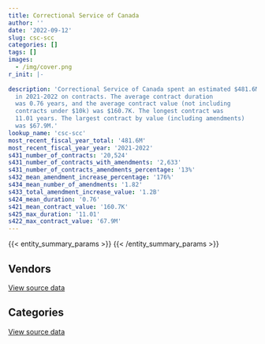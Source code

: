 ```yaml
---
title: Correctional Service of Canada
author: ''
date: '2022-09-12'
slug: csc-scc
categories: []
tags: []
images:
  - /img/cover.png
r_init: |-
  
description: 'Correctional Service of Canada spent an estimated $481.6M
  in 2021-2022 on contracts. The average contract duration
  was 0.76 years, and the average contract value (not including
  contracts under $10k) was $160.7K. The longest contract was
  11.01 years. The largest contract by value (including amendments)
  was $67.9M.'
lookup_name: 'csc-scc'
most_recent_fiscal_year_total: '481.6M'
most_recent_fiscal_year_year: '2021-2022'
s431_number_of_contracts: '20,524'
s431_number_of_contracts_with_amendments: '2,633'
s431_number_of_contracts_amendments_percentage: '13%'
s432_mean_amendment_increase_percentage: '176%'
s434_mean_number_of_amendments: '1.82'
s433_total_amendment_increase_value: '1.2B'
s424_mean_duration: '0.76'
s421_mean_contract_value: '160.7K'
s425_max_duration: '11.01'
s422_max_contract_value: '67.9M'
---
```


<script src="/rmarkdown-libs/htmlwidgets/htmlwidgets.js"></script>
<link href="/rmarkdown-libs/datatables-css/datatables-crosstalk.css" rel="stylesheet" />
<script src="/rmarkdown-libs/datatables-binding/datatables.js"></script>
<script src="/rmarkdown-libs/jquery/jquery-3.6.0.min.js"></script>
<link href="/rmarkdown-libs/dt-core-bootstrap/css/dataTables.bootstrap.min.css" rel="stylesheet" />
<link href="/rmarkdown-libs/dt-core-bootstrap/css/dataTables.bootstrap.extra.css" rel="stylesheet" />
<script src="/rmarkdown-libs/dt-core-bootstrap/js/jquery.dataTables.min.js"></script>
<script src="/rmarkdown-libs/dt-core-bootstrap/js/dataTables.bootstrap.min.js"></script>
<link href="/rmarkdown-libs/crosstalk/css/crosstalk.min.css" rel="stylesheet" />
<script src="/rmarkdown-libs/crosstalk/js/crosstalk.min.js"></script>
<script src="/rmarkdown-libs/htmlwidgets/htmlwidgets.js"></script>
<link href="/rmarkdown-libs/datatables-css/datatables-crosstalk.css" rel="stylesheet" />
<script src="/rmarkdown-libs/datatables-binding/datatables.js"></script>
<script src="/rmarkdown-libs/jquery/jquery-3.6.0.min.js"></script>
<link href="/rmarkdown-libs/dt-core-bootstrap/css/dataTables.bootstrap.min.css" rel="stylesheet" />
<link href="/rmarkdown-libs/dt-core-bootstrap/css/dataTables.bootstrap.extra.css" rel="stylesheet" />
<script src="/rmarkdown-libs/dt-core-bootstrap/js/jquery.dataTables.min.js"></script>
<script src="/rmarkdown-libs/dt-core-bootstrap/js/dataTables.bootstrap.min.js"></script>
<link href="/rmarkdown-libs/crosstalk/css/crosstalk.min.css" rel="stylesheet" />
<script src="/rmarkdown-libs/crosstalk/js/crosstalk.min.js"></script>

{{< entity_summary_params >}}
{{< /entity_summary_params >}}

## Vendors

<div id="htmlwidget-1" style="width:100%;height:auto;" class="datatables html-widget"></div>
<script type="application/json" data-for="htmlwidget-1">{"x":{"style":"bootstrap","filter":"none","vertical":false,"data":[["<a href=\"/vendors/3m_canada_company/\">3M Canada Company<\/a>","<a href=\"/vendors/73719_newfoundland_labrador/\">73719 Newfoundland Labrador<\/a>","<a href=\"/vendors/abco_maintenance_systems/\">Abco Maintenance Systems<\/a>","<a href=\"/vendors/acklands_grainger/\">Acklands Grainger<\/a>","<a href=\"/vendors/adapt_pharma_canada/\">Adapt Pharma Canada<\/a>","<a href=\"/vendors/adga_group/\">ADGA Group<\/a>","<a href=\"/vendors/adrm_technology_consulting/\">ADRM Technology Consulting<\/a>","<a href=\"/vendors/advanced_chippewa_technologies/\">Advanced Chippewa Technologies<\/a>","<a href=\"/vendors/advanced_paramedic/\">Advanced Paramedic<\/a>","<a href=\"/vendors/aim_health_group/\">AIM Health Group<\/a>","<a href=\"/vendors/air_inuit/\">Air Inuit<\/a>","<a href=\"/vendors/air_liquide_canada/\">Air Liquide Canada<\/a>","<a href=\"/vendors/alberta_seventh_step_society/\">Alberta Seventh Step Society<\/a>","<a href=\"/vendors/alliance_energy/\">Alliance Energy<\/a>","<a href=\"/vendors/altis_human_resources/\">Altis Human Resources<\/a>","<a href=\"/vendors/anixter/\">Anixter<\/a>","<a href=\"/vendors/applied_electonics/\">Applied Electonics<\/a>","<a href=\"/vendors/apron_fuel_services/\">Apron Fuel Services<\/a>","<a href=\"/vendors/ari_financial_services/\">ARI Financial Services<\/a>","<a href=\"/vendors/artemp_personnel_services/\">Artemp Personnel Services<\/a>","<a href=\"/vendors/asokan_business_interiors/\">Asokan Business Interiors<\/a>","<a href=\"/vendors/atco/\">ATCO<\/a>","<a href=\"/vendors/atlantic_roofers/\">Atlantic Roofers<\/a>","<a href=\"/vendors/av_tech/\">AV Tech<\/a>","<a href=\"/vendors/bargreen_ellingson/\">Bargreen Ellingson<\/a>","<a href=\"/vendors/bayshore_healthcare/\">Bayshore Healthcare<\/a>","<a href=\"/vendors/bdo_canada/\">BDO Canada<\/a>","<a href=\"/vendors/bell_canada/\">Bell Canada<\/a>","<a href=\"/vendors/bgla/\">BGLA<\/a>","<a href=\"/vendors/black_mcdonald/\">Black McDonald<\/a>","<a href=\"/vendors/bluewave_energy/\">Bluewave Energy<\/a>","<a href=\"/vendors/bouthillette_parizeau/\">Bouthillette Parizeau<\/a>","<a href=\"/vendors/brandt_tractor/\">Brandt Tractor<\/a>","<a href=\"/vendors/breton_michel_md/\">Breton Michel MD<\/a>","<a href=\"/vendors/bridges_of_canada/\">Bridges of Canada<\/a>","<a href=\"/vendors/brookfield_global_integrated_solutions/\">Brookfield Global Integrated Solutions<\/a>","<a href=\"/vendors/bureau_nathalie/\">Bureau Nathalie<\/a>","<a href=\"/vendors/bureau_veritas/\">Bureau Veritas<\/a>","<a href=\"/vendors/buttcon/\">Buttcon<\/a>","<a href=\"/vendors/cache_computer_consulting/\">Cache Computer Consulting<\/a>","<a href=\"/vendors/calian/\">Calian<\/a>","<a href=\"/vendors/canada_post/\">Canada Post<\/a>","<a href=\"/vendors/canadian_corps_of_commissionaires/\">Canadian Corps of Commissionaires<\/a>","<a href=\"/vendors/canadian_standards_association/\">Canadian Standards Association<\/a>","<a href=\"/vendors/canon/\">Canon<\/a>","<a href=\"/vendors/cansel_survey_equipment/\">Cansel Survey Equipment<\/a>","<a href=\"/vendors/carmichael_engineering/\">Carmichael Engineering<\/a>","<a href=\"/vendors/catholic_social_services/\">Catholic Social Services<\/a>","<a href=\"/vendors/cbci_telecom/\">CBCI Telecom<\/a>","<a href=\"/vendors/cdw_canada/\">CDW Canada<\/a>","<a href=\"/vendors/charron_human_resources/\">Charron Human Resources<\/a>","<a href=\"/vendors/chef_brandz/\">Chef Brandz<\/a>","<a href=\"/vendors/chevron/\">Chevron<\/a>","<a href=\"/vendors/chubb_edwards/\">Chubb Edwards<\/a>","<a href=\"/vendors/cima/\">CIMA<\/a>","<a href=\"/vendors/circle_of_eagles_lodge_society/\">Circle of Eagles Lodge Society<\/a>","<a href=\"/vendors/cision_canada/\">Cision Canada<\/a>","<a href=\"/vendors/cistel_technology/\">Cistel Technology<\/a>","<a href=\"/vendors/cofomo/\">Cofomo<\/a>","<a href=\"/vendors/colliers_project_leaders/\">Colliers Project Leaders<\/a>","<a href=\"/vendors/colt_canada/\">Colt Canada<\/a>","<a href=\"/vendors/columbia_fuels/\">Columbia Fuels<\/a>","<a href=\"/vendors/compugen/\">Compugen<\/a>","<a href=\"/vendors/concept_controls/\">Concept Controls<\/a>","<a href=\"/vendors/connective_support_society/\">Connective Support Society<\/a>","<a href=\"/vendors/construction_jessiko/\">Construction Jessiko<\/a>","<a href=\"/vendors/contract_community/\">Contract Community<\/a>","<a href=\"/vendors/convergint_technologies/\">Convergint Technologies<\/a>","<a href=\"/vendors/crc_cure_labelle/\">CRC Cure Labelle<\/a>","<a href=\"/vendors/csdc_systems/\">CSDC Systems<\/a>","<a href=\"/vendors/ctoms/\">CTOMS<\/a>","<a href=\"/vendors/cullen_diesel_power/\">Cullen Diesel Power<\/a>","<a href=\"/vendors/cummins_canada/\">Cummins Canada<\/a>","<a href=\"/vendors/d_doyle_installations/\">D Doyle Installations<\/a>","<a href=\"/vendors/d2l/\">D2L<\/a>","<a href=\"/vendors/dalian_enterprises/\">Dalian Enterprises<\/a>","<a href=\"/vendors/data_communications_management/\">Data Communications Management<\/a>","<a href=\"/vendors/delco_automation/\">Delco Automation<\/a>","<a href=\"/vendors/deloitte/\">Deloitte<\/a>","<a href=\"/vendors/dismas_society/\">Dismas Society<\/a>","<a href=\"/vendors/donna_cona/\">Donna Cona<\/a>","<a href=\"/vendors/dr_mandeep_saini/\">Dr Mandeep Saini<\/a>","<a href=\"/vendors/dr_s_iskander/\">Dr S Iskander<\/a>","<a href=\"/vendors/dynabook_canada/\">Dynabook Canada<\/a>","<a href=\"/vendors/dynacare/\">Dynacare<\/a>","<a href=\"/vendors/dynamic_personnel_consultants/\">Dynamic Personnel Consultants<\/a>","<a href=\"/vendors/eclipsys_solutions/\">Eclipsys Solutions<\/a>","<a href=\"/vendors/ecole_de_langues_abce/\">Ecole De Langues Abce<\/a>","<a href=\"/vendors/ecole_de_langues_la_cite/\">Ecole De Langues La Cite<\/a>","<a href=\"/vendors/elizabeth_fry_society/\">Elizabeth Fry Society<\/a>","<a href=\"/vendors/emergent_biosolutions/\">Emergent Biosolutions<\/a>","<a href=\"/vendors/englobe/\">Englobe<\/a>","<a href=\"/vendors/ernst_young/\">Ernst Young<\/a>","<a href=\"/vendors/esri/\">ESRI<\/a>","<a href=\"/vendors/excel_human_resources/\">Excel Human Resources<\/a>","<a href=\"/vendors/exp_services/\">EXP Services<\/a>","<a href=\"/vendors/fast_forward_french/\">Fast Forward French<\/a>","<a href=\"/vendors/fast_track_staffing/\">Fast Track Staffing<\/a>","<a href=\"/vendors/fca_canada/\">FCA Canada<\/a>","<a href=\"/vendors/federal_express_canada/\">Federal Express Canada<\/a>","<a href=\"/vendors/felix_technology/\">Felix Technology<\/a>","<a href=\"/vendors/finning_international/\">Finning International<\/a>","<a href=\"/vendors/flex_knit/\">Flex Knit<\/a>","<a href=\"/vendors/flynn_canada/\">Flynn Canada<\/a>","<a href=\"/vendors/fmc_professionals/\">FMC Professionals<\/a>","<a href=\"/vendors/fondation_carrefour_nouveau_monde/\">Fondation Carrefour Nouveau Monde<\/a>","<a href=\"/vendors/ford_motor_company/\">Ford Motor Company<\/a>","<a href=\"/vendors/forrester_research/\">Forrester Research<\/a>","<a href=\"/vendors/frecon_construction/\">Frecon Construction<\/a>","<a href=\"/vendors/freebalance/\">FreeBalance<\/a>","<a href=\"/vendors/g4s_security_services/\">G4S Security Services<\/a>","<a href=\"/vendors/gap_wireless/\">Gap Wireless<\/a>","<a href=\"/vendors/garda_security_group/\">Garda Security Group<\/a>","<a href=\"/vendors/gartner/\">Gartner<\/a>","<a href=\"/vendors/general_dynamics/\">General Dynamics<\/a>","<a href=\"/vendors/general_electric_canada/\">General Electric Canada<\/a>","<a href=\"/vendors/general_motors/\">General Motors<\/a>","<a href=\"/vendors/genesis_integration/\">Genesis Integration<\/a>","<a href=\"/vendors/george_courey/\">George Courey<\/a>","<a href=\"/vendors/gfl_environmental/\">GFL Environmental<\/a>","<a href=\"/vendors/glaxosmithkline/\">GlaxoSmithKline<\/a>","<a href=\"/vendors/glencairn_educational_services/\">Glencairn Educational Services<\/a>","<a href=\"/vendors/global_knowledge/\">Global Knowledge<\/a>","<a href=\"/vendors/global_upholstery/\">Global Upholstery<\/a>","<a href=\"/vendors/graham_construction/\">Graham Construction<\/a>","<a href=\"/vendors/graybridge_international_consulting/\">Graybridge International Consulting<\/a>","<a href=\"/vendors/greg_van_wyk_professional/\">Greg Van Wyk Professional<\/a>","<a href=\"/vendors/harnois_energies/\">Harnois Energies<\/a>","<a href=\"/vendors/hitrac/\">Hitrac<\/a>","<a href=\"/vendors/holland_college/\">Holland College<\/a>","<a href=\"/vendors/honeywell/\">Honeywell<\/a>","<a href=\"/vendors/houle_electric/\">Houle Electric<\/a>","<a href=\"/vendors/house_of_hope/\">House of Hope<\/a>","<a href=\"/vendors/hypertec/\">Hypertec<\/a>","<a href=\"/vendors/ibiska_telecom/\">Ibiska Telecom<\/a>","<a href=\"/vendors/ibm_canada/\">IBM Canada<\/a>","<a href=\"/vendors/ifathom/\">iFathom<\/a>","<a href=\"/vendors/imperial_oil/\">Imperial Oil<\/a>","<a href=\"/vendors/indivior_uk/\">Indivior UK<\/a>","<a href=\"/vendors/info_tech_research_group/\">Info Tech Research Group<\/a>","<a href=\"/vendors/instrux_media/\">Instrux Media<\/a>","<a href=\"/vendors/integrated_distribution_systems/\">Integrated Distribution Systems<\/a>","<a href=\"/vendors/inter_outaouais/\">Inter Outaouais<\/a>","<a href=\"/vendors/ipss/\">IPSS<\/a>","<a href=\"/vendors/iron_mountain/\">Iron Mountain<\/a>","<a href=\"/vendors/irving_oil/\">Irving Oil<\/a>","<a href=\"/vendors/it_net_consultants/\">IT NET Consultants<\/a>","<a href=\"/vendors/j_l_richards_associates/\">J L Richards Associates<\/a>","<a href=\"/vendors/jemtec/\">Jemtec<\/a>","<a href=\"/vendors/jht_defense/\">JHT Defense<\/a>","<a href=\"/vendors/john_howard_society/\">John Howard Society<\/a>","<a href=\"/vendors/joseph_elie/\">Joseph Elie<\/a>","<a href=\"/vendors/kenn_borek_air/\">Kenn Borek Air<\/a>","<a href=\"/vendors/kia_canada/\">Kia Canada<\/a>","<a href=\"/vendors/kinghaven_peardonville_house_society/\">Kinghaven Peardonville House Society<\/a>","<a href=\"/vendors/kone/\">KONE<\/a>","<a href=\"/vendors/konica_minolta_business_solutions/\">Konica Minolta Business Solutions<\/a>","<a href=\"/vendors/kubota_canada/\">Kubota Canada<\/a>","<a href=\"/vendors/language_research_development_group/\">Language Research Development Group<\/a>","<a href=\"/vendors/lansdowne_technologies/\">Lansdowne Technologies<\/a>","<a href=\"/vendors/larch_half_way_house_of_sudbury/\">Larch Half Way House of Sudbury<\/a>","<a href=\"/vendors/lemay/\">Lemay<\/a>","<a href=\"/vendors/les_traiteurs_bytown_catering/\">Les Traiteurs Bytown Catering<\/a>","<a href=\"/vendors/lesage_david_dr/\">Lesage David Dr<\/a>","<a href=\"/vendors/levitt_safety/\">Levitt Safety<\/a>","<a href=\"/vendors/lifelabs/\">LifeLabs<\/a>","<a href=\"/vendors/lionbridge/\">Lionbridge<\/a>","<a href=\"/vendors/logistik_unicorp/\">Logistik Unicorp<\/a>","<a href=\"/vendors/m_d_charlton/\">M D Charlton<\/a>","<a href=\"/vendors/macewen_petroleum/\">MacEwen Petroleum<\/a>","<a href=\"/vendors/magal_s3_canada/\">Magal S3 Canada<\/a>","<a href=\"/vendors/maison_charlemagne/\">Maison Charlemagne<\/a>","<a href=\"/vendors/maison_cross_roads_de_la_societe/\">Maison Cross Roads de la Societe<\/a>","<a href=\"/vendors/maison_decision_house/\">Maison Decision House<\/a>","<a href=\"/vendors/maison_jeun_aide/\">Maison Jeun Aide<\/a>","<a href=\"/vendors/maison_joins_toi/\">Maison Joins Toi<\/a>","<a href=\"/vendors/maison_painchaud/\">Maison Painchaud<\/a>","<a href=\"/vendors/makwa_resourcing/\">Makwa Resourcing<\/a>","<a href=\"/vendors/maplesoft_consulting/\">Maplesoft Consulting<\/a>","<a href=\"/vendors/maritime_fence/\">Maritime Fence<\/a>","<a href=\"/vendors/maritime_fuels/\">Maritime Fuels<\/a>","<a href=\"/vendors/mckesson_canada/\">McKesson Canada<\/a>","<a href=\"/vendors/mcknight_enterprises/\">Mcknight Enterprises<\/a>","<a href=\"/vendors/meewasinota_crf/\">Meewasinota CRF<\/a>","<a href=\"/vendors/mega_tech/\">Mega Tech<\/a>","<a href=\"/vendors/merck_frosst/\">Merck Frosst<\/a>","<a href=\"/vendors/mgis/\">MGIS<\/a>","<a href=\"/vendors/microsoft_canada/\">Microsoft Canada<\/a>","<a href=\"/vendors/millbrook_tactical/\">Millbrook Tactical<\/a>","<a href=\"/vendors/mindwire_systems/\">Mindwire Systems<\/a>","<a href=\"/vendors/mishkumi_technologies/\">Mishkumi Technologies<\/a>","<a href=\"/vendors/mitsubishi_motor_sales/\">Mitsubishi Motor Sales<\/a>","<a href=\"/vendors/mnp/\">MNP<\/a>","<a href=\"/vendors/modern_construction/\">Modern Construction<\/a>","<a href=\"/vendors/modis_canada/\">Modis Canada<\/a>","<a href=\"/vendors/motorola_solutions_canada/\">Motorola Solutions Canada<\/a>","<a href=\"/vendors/murrays_windermere_gardens/\">Murray’s Windermere Gardens<\/a>","<a href=\"/vendors/n12_consulting/\">N12 Consulting<\/a>","<a href=\"/vendors/nations_translation_group/\">Nations Translation Group<\/a>","<a href=\"/vendors/native_clan_organization/\">Native Clan Organization<\/a>","<a href=\"/vendors/nattiq/\">NATTIQ<\/a>","<a href=\"/vendors/nav_canada/\">NAV Canada<\/a>","<a href=\"/vendors/neuroscope/\">Neuroscope<\/a>","<a href=\"/vendors/nimble_information_strategies/\">Nimble Information Strategies<\/a>","<a href=\"/vendors/nisha_techonologies/\">Nisha Techonologies<\/a>","<a href=\"/vendors/nissan_canada/\">Nissan Canada<\/a>","<a href=\"/vendors/nordmec_construction/\">NORDMEC Construction<\/a>","<a href=\"/vendors/northern_micro/\">Northern Micro<\/a>","<a href=\"/vendors/northfield_metal_products/\">Northfield Metal Products<\/a>","<a href=\"/vendors/nua_office/\">NUA Office<\/a>","<a href=\"/vendors/oei_krueger/\">OEI Krueger<\/a>","<a href=\"/vendors/okanagan_halfway_house_society_crf/\">Okanagan Halfway House Society CRF<\/a>","<a href=\"/vendors/olin/\">Olin<\/a>","<a href=\"/vendors/onx_enterprise_solutions/\">OnX Enterprise Solutions<\/a>","<a href=\"/vendors/opentext/\">OpenText<\/a>","<a href=\"/vendors/optiv_canada_federal/\">Optiv Canada Federal<\/a>","<a href=\"/vendors/oracle_canada/\">Oracle Canada<\/a>","<a href=\"/vendors/pacific_safety_products/\">Pacific Safety Products<\/a>","<a href=\"/vendors/pal_aerospace/\">PAL Aerospace<\/a>","<a href=\"/vendors/paladin_group/\">Paladin Group<\/a>","<a href=\"/vendors/pattison_sign_group/\">Pattison Sign Group<\/a>","<a href=\"/vendors/pepco/\">Pepco<\/a>","<a href=\"/vendors/petrovalue_products/\">PetroValue Products<\/a>","<a href=\"/vendors/phaselock_systems_international/\">Phaselock Systems International<\/a>","<a href=\"/vendors/phoenix_drug_alcohol_recovery/\">Phoenix Drug Alcohol Recovery<\/a>","<a href=\"/vendors/pitney_bowes/\">Pitney Bowes<\/a>","<a href=\"/vendors/pleiad_canada/\">Pleiad Canada<\/a>","<a href=\"/vendors/podolinsky_equipment/\">Podolinsky Equipment<\/a>","<a href=\"/vendors/polaris_industries/\">Polaris Industries<\/a>","<a href=\"/vendors/precisionit/\">PrecisionIT<\/a>","<a href=\"/vendors/pricewaterhouse_coopers/\">Pricewaterhouse Coopers<\/a>","<a href=\"/vendors/prince_george_activator/\">Prince George Activator<\/a>","<a href=\"/vendors/printers_plus/\">Printers Plus<\/a>","<a href=\"/vendors/protak_consulting_group/\">Protak Consulting Group<\/a>","<a href=\"/vendors/purespirit_solutions/\">PureSpirIT Solutions<\/a>","<a href=\"/vendors/qmr/\">QMR<\/a>","<a href=\"/vendors/quantum_management_services/\">Quantum Management Services<\/a>","<a href=\"/vendors/quintet_consulting/\">Quintet Consulting<\/a>","<a href=\"/vendors/r_lamba_forensic_psych_service/\">R Lamba Forensic Psych Service<\/a>","<a href=\"/vendors/rampart_international/\">Rampart International<\/a>","<a href=\"/vendors/raymond_chabot_grant_thornton/\">Raymond Chabot Grant Thornton<\/a>","<a href=\"/vendors/regent_construction/\">Regent Construction<\/a>","<a href=\"/vendors/residence_carpediem/\">Residence Carpediem<\/a>","<a href=\"/vendors/rhea/\">RHEA<\/a>","<a href=\"/vendors/ricoh/\">Ricoh<\/a>","<a href=\"/vendors/rogers/\">Rogers<\/a>","<a href=\"/vendors/rush_truck_centres_of_canada/\">Rush Truck Centres of Canada<\/a>","<a href=\"/vendors/russel_metals/\">Russel Metals<\/a>","<a href=\"/vendors/salvation_army/\">Salvation Army<\/a>","<a href=\"/vendors/samson_associes/\">Samson Associes<\/a>","<a href=\"/vendors/sap/\">SAP<\/a>","<a href=\"/vendors/sas_institute/\">SAS Institute<\/a>","<a href=\"/vendors/seqirus_canada/\">Seqirus Canada<\/a>","<a href=\"/vendors/services_d_aide_en_prevention_de_la_criminalite/\">Services D’Aide En Prevention De La Criminalite<\/a>","<a href=\"/vendors/setanta_contracting/\">Setanta Contracting<\/a>","<a href=\"/vendors/sharp_electronics/\">Sharp Electronics<\/a>","<a href=\"/vendors/shaw_cable/\">Shaw Cable<\/a>","<a href=\"/vendors/shelter_nova_scotia/\">Shelter Nova Scotia<\/a>","<a href=\"/vendors/si_systems/\">SI Systems<\/a>","<a href=\"/vendors/siemens/\">Siemens<\/a>","<a href=\"/vendors/sierra_systems_group/\">Sierra Systems Group<\/a>","<a href=\"/vendors/simex_defence/\">Simex Defence<\/a>","<a href=\"/vendors/smiths_detection/\">Smiths Detection<\/a>","<a href=\"/vendors/snc_lavalin/\">SNC Lavalin<\/a>","<a href=\"/vendors/societe_elizabeth_fry_du_quebec/\">Societe Elizabeth Fry Du Quebec<\/a>","<a href=\"/vendors/societe_emmanuel_gregoire/\">Societe Emmanuel Gregoire<\/a>","<a href=\"/vendors/softchoice/\">Softchoice<\/a>","<a href=\"/vendors/solotech/\">Solotech<\/a>","<a href=\"/vendors/st_leonard_s_community_services/\">St Leonard’s Community Services<\/a>","<a href=\"/vendors/st_leonard_s_society_hamilton/\">St Leonard’s Society Hamilton<\/a>","<a href=\"/vendors/st_leonards_house_windsor/\">St Leonard’s House Windsor<\/a>","<a href=\"/vendors/st_leonards_place_peel/\">St Leonard’s Place Peel<\/a>","<a href=\"/vendors/stantec/\">Stantec<\/a>","<a href=\"/vendors/stryker_canada/\">Stryker Canada<\/a>","<a href=\"/vendors/subaru_canada/\">Subaru Canada<\/a>","<a href=\"/vendors/summit_canada_distributors/\">Summit Canada Distributors<\/a>","<a href=\"/vendors/suncor_energy/\">Suncor Energy<\/a>","<a href=\"/vendors/super_channel_international/\">Super Channel International<\/a>","<a href=\"/vendors/sutherland_excavating/\">Sutherland Excavating<\/a>","<a href=\"/vendors/tag_hr/\">Tag HR<\/a>","<a href=\"/vendors/tankatek/\">Tankatek<\/a>","<a href=\"/vendors/techne_seating_component/\">Techne Seating Component<\/a>","<a href=\"/vendors/teknion/\">Teknion<\/a>","<a href=\"/vendors/telecom_computer_services/\">Telecom Computer Services<\/a>","<a href=\"/vendors/telus_canada/\">Telus Canada<\/a>","<a href=\"/vendors/tenaquip/\">Tenaquip<\/a>","<a href=\"/vendors/teramach_technologies/\">Teramach Technologies<\/a>","<a href=\"/vendors/tetra_tech/\">Tetra Tech<\/a>","<a href=\"/vendors/thales/\">Thales<\/a>","<a href=\"/vendors/the_masha_krupp_translation_group/\">The Masha Krupp Translation Group<\/a>","<a href=\"/vendors/the_right_door_consulting/\">The Right Door Consulting<\/a>","<a href=\"/vendors/the_stevens_company/\">The Stevens Company<\/a>","<a href=\"/vendors/thermo_fisher_scientific/\">Thermo Fisher Scientific<\/a>","<a href=\"/vendors/thomson_reuters/\">Thomson Reuters<\/a>","<a href=\"/vendors/thyssenkrupp_elevator/\">Thyssenkrupp Elevator<\/a>","<a href=\"/vendors/toromont/\">Toromont<\/a>","<a href=\"/vendors/toure_cleaning_services/\">Toure Cleaning Services<\/a>","<a href=\"/vendors/toyota/\">Toyota<\/a>","<a href=\"/vendors/tpg_technology_consultants/\">TPG Technology Consultants<\/a>","<a href=\"/vendors/transwest_air/\">Transwest Air<\/a>","<a href=\"/vendors/troy_life_fire_safety/\">Troy Life Fire Safety<\/a>","<a href=\"/vendors/turtle_island_staffing/\">Turtle Island Staffing<\/a>","<a href=\"/vendors/tyco_integrated_fire_security/\">Tyco Integrated Fire Security<\/a>","<a href=\"/vendors/united_church_halfway_homes/\">United Church Halfway Homes<\/a>","<a href=\"/vendors/united_rentals_of_canada/\">United Rentals of Canada<\/a>","<a href=\"/vendors/university_of_regina/\">University of Regina<\/a>","<a href=\"/vendors/university_of_saskatchewan/\">University of Saskatchewan<\/a>","<a href=\"/vendors/university_of_toronto/\">University of Toronto<\/a>","<a href=\"/vendors/utilities_kingston/\">Utilities Kingston<\/a>","<a href=\"/vendors/veritaaq_technology_house/\">Veritaaq Technology House<\/a>","<a href=\"/vendors/via_travail/\">Via Travail<\/a>","<a href=\"/vendors/visiontec/\">Visiontec<\/a>","<a href=\"/vendors/vwr_international/\">VWR International<\/a>","<a href=\"/vendors/wajax/\">Wajax<\/a>","<a href=\"/vendors/waste_connections_of_canada/\">Waste Connections of Canada<\/a>","<a href=\"/vendors/waste_management_of_canada/\">Waste Management of Canada<\/a>","<a href=\"/vendors/wesco_distribution_canada/\">WESCO Distribution Canada<\/a>","<a href=\"/vendors/westcoast_genesis_society/\">Westcoast Genesis Society<\/a>","<a href=\"/vendors/wood_canada/\">Wood Canada<\/a>","<a href=\"/vendors/workdynamics_technologies/\">WorkDynamics Technologies<\/a>","<a href=\"/vendors/workplace_health_and_cost_solutions/\">Workplace Health and Cost Solutions<\/a>","<a href=\"/vendors/wsp/\">WSP<\/a>","<a href=\"/vendors/xerox/\">Xerox<\/a>"],[62907.9,21042.15,28388.89,10393.79,11040,8653800.98,null,99598.95,null,2236337.65,2151258.69,null,1189554.54,25613.96,77467.15,null,null,62945.05,1856431.52,98387.97,null,27023.23,28715.56,175834.68,2028250.54,215430.34,32702.45,556933.34,null,123501.55,165784.5,166641.92,null,2775214.31,15028128.63,15133.46,841845.83,33400.68,27266,null,2273048.77,216984.65,16686034.96,null,355450.99,null,6462.95,1819221.32,null,null,51076,null,57750,48424.21,13954.5,1650465.25,10498.95,11497524.44,null,2008592.41,15028.38,107699.58,220401.43,null,null,null,13560,null,1021687.89,161733.93,null,246013.14,null,403288.53,null,null,null,2027681.41,null,986233.4,3952229.14,666058.39,1366709.27,null,2537370.2,228756.09,136454.02,105475.21,123446.09,1274158.35,null,null,38838.48,9077.21,47858.48,33724.42,17660.38,24860,1150263.09,16950,255342.36,null,1275360.86,null,null,1701485.13,3440200.29,null,null,175557.63,null,null,null,786512.88,199259.38,null,727129.56,13297.32,20790,48587.54,633949.54,3094184.16,null,null,4514934.18,null,1182906.88,null,589566.46,null,465175.1,194016.73,1735002.93,null,null,5332095.86,15487.19,1909325.36,2388367.37,null,252377.31,47424.68,null,null,217548.05,1080499.98,null,17168.5,1268575.29,33221.39,23227911.14,null,null,null,1216497.91,708402.63,31513.61,56432.14,null,51126.29,1179850.06,null,652241.97,983249.47,136198.1,163800,56305.17,6742639.01,null,null,6956305.52,1651841.33,1594719.69,847930.4,1468025.33,1510995.11,1311612.1,null,null,294457.15,533037.51,40485797.7,91293.56,1725361.78,null,4160290.4,null,908678,null,null,369852.51,457446.26,16814.4,null,3643510.9,7705417.95,1550238.13,232552.94,null,1589579.4,50002.5,null,911247.92,null,2811574.95,445792.22,1362769.34,84322.34,2181217.24,null,4124984.14,1670651.71,43953.65,null,8759.02,null,100037.09,7270003.44,null,3482658.53,40710.96,240432.3,null,13543.05,1366296.69,14594.15,null,65521.69,243946.9,79087.72,null,1962209.8,195446.04,95593.32,null,35333.86,208994.14,223791.24,666058.39,107465.78,null,null,1909987.39,null,171952.31,25354.85,null,1102334.4,20639102.28,202122.92,211164.79,98344.12,null,1548426.75,null,370538.81,2715,1478834.83,null,928862.94,183921.23,null,338186.61,16950,1315673.98,3459702.21,152246.14,310784.01,2803518.98,2567622.28,1164112.67,3409157.33,39514.03,19161.45,153964.52,518026.28,null,146312.25,null,76661.4,3170150.92,1194763.79,4493098.97,null,22503.6,88598.02,243083.47,140516.19,null,846075.56,64966.57,31078.14,26983.75,37808.38,698695.1,null,null,607472.79,null,12492.84,239531.25,null,278117.14,1193272.14,7655.28,null,347278.99,null,null,null,1618660.45,177750,null,577448.96,310578.02,81912.81,287461.7,2459075.13,null,26778.06,263664.78,143145.09,1635896.31],[63080.25,17698.46,28466.67,65744,148184.48,9477990,null,103016.55,null,2215930.01,3020231.58,10712.4,1304192,null,null,null,167291.2,null,2010989.28,null,null,49552.53,null,null,4380854.99,223847.25,6393.37,115260,40000,319471.92,159285,12790.97,15750,2929718.59,8822945.62,196.54,844152.26,104797.33,12823.58,null,2689945.97,188949,13808492.22,null,98244.99,6286.72,17348.15,2168221.16,null,61348.98,71000,null,10500,191432,35642.25,1750644.58,10499.99,11594835.7,null,2014095.4,75685.2,null,507701.55,null,null,1029018.66,null,null,1024487.03,148311.21,49165.62,59413.61,11404.84,412422.7,21599.67,null,null,1568820.22,null,988935.41,3963057.17,667883.21,1203542.46,2354302.45,2286442.32,83270.61,155577.52,126166.47,null,1279852.1,null,26428.08,38944.89,null,49925.88,25408.81,null,null,453417.41,21305,1134054.79,null,1372301.01,73250.1,77970,1653614.05,4175642.5,38420,120910,94054.12,null,55663.8,22144.3,400728.69,738178.76,68502.16,489965.68,16084.42,20790,36385.51,452365.13,1456162.75,14900.55,null,3401662.74,null,1041093.47,98669.48,228172.99,null,123488.21,1311674,1739387.3,1688935.24,null,778365.23,66437.81,1434550.35,2709068.47,null,253068.75,47759.67,1460751.5,null,385716.43,1335010.23,14582.24,null,249068.57,null,26115912.57,77949.37,null,null,1219830.78,92559.23,59651.5,208178.58,4113.57,null,1181798.73,14946.75,1580930.86,1232774.87,62340.56,null,91820.18,6761112,null,154693.53,null,1655325.69,2110106.43,1099382.28,1904329.07,1515134.83,1315205.56,null,null,32839.09,54648,41162853.32,null,1962381.93,14934.53,3622150.86,null,514442.37,13694.2,null,null,40070.1,53339.75,null,3653493.13,15631593.25,1889847.22,234525.52,156881.96,1642097.75,24997.58,90167.22,913744.49,null,1573701.38,44738.66,null,195199.58,2663109.48,null,3774131.23,1724041.03,278529.4,217754.4,null,null,19679.43,1164811.26,null,1881890.55,null,126694.47,null,27779,2089357.58,50548,null,393331.44,null,120074.78,null,2800308,9872.34,95855.22,null,220419.2,176130.55,225902.32,667883.21,104403.48,null,null,2325949.29,25008.2,318842.69,14865.58,483567.68,1282928.87,21785047.02,241129.15,271180.05,145133.01,19494.55,1552669.02,null,287984.09,8212.31,1482886.44,null,825280.69,183921.23,11436.56,null,10229.62,1319278.57,3527479.72,343221.45,189465.41,2811199.86,2959938.29,1306111.68,3192527.53,34441.27,24328,115945.37,406768.36,79800,647680.42,null,null,null,1122207.2,5393797.33,441574.53,485.26,null,17829.17,40752.9,null,947216.73,176739.06,10144.79,38304.68,30314.73,26583.34,10347.75,null,239486.7,18161.85,null,308470.66,12962.93,386558.81,1309853.79,472040.59,2314.9,261648.55,10651.15,null,null,1887891.84,null,17020,468388.66,361546.91,71566.29,151739.93,2516611.42,null,79983.21,264387.15,36277.6,1606599.77],[62907.9,null,16644.44,148443.45,28483.2,9148167.85,50754.5,326689.68,null,2172619.71,3130778.74,null,1300628.63,null,null,null,null,null,1481572.6,null,12655.36,32859.34,null,57370.72,18756485.28,246881.9,14676.6,null,null,272045.06,null,27479.03,null,2921713.9,5770570.89,null,865155.77,73142.41,null,266479.11,4115276.84,329728.04,22351344.41,10714.66,157745.67,68787.57,60508.95,2450340.12,null,1893851.38,null,207845.88,null,null,null,1745861.4,10498.95,11497524.44,112776.48,2008592.41,null,null,null,20083.49,1550035.25,106533.77,null,null,1021687.89,31758.5,2949937.38,18102.15,null,698421.66,28120.33,957692.76,7810.44,529404.83,67907.54,986233.4,3952229.14,666058.39,697230.18,762933.96,2669693.81,null,63137.15,17316.11,null,1276355.23,null,16810.49,38838.48,10246.07,14838.31,51043.16,null,20340,380584.51,null,null,11710.89,1193263.18,73250.1,null,null,4497104.17,38420,null,125428.74,null,null,121185.31,676098.74,670109.89,39331.77,131983.95,null,38222.25,16067.71,183742.18,1452184.16,574.5,null,null,null,1022420.87,null,932824.04,2191851.92,74878.15,1613987.12,1715726.2,448786.02,null,779679.01,null,449465.77,6123217.13,78422,252377.31,null,null,null,33429.88,833762.73,25246.87,11508.26,3775197.89,null,26556310.04,117751.99,22123.14,null,1367229.19,91418.63,58328.03,836368.95,57300.13,null,1162446.93,null,1576611.38,1194171,null,105001.05,28237.54,6742639.01,null,53507.42,null,1650802.94,2011094.11,1096378.5,1899125.98,1510995.11,1291721.08,753507.08,null,null,31583.6,33737525.69,null,1957020.23,null,1352367.39,null,492807.52,null,null,null,72882.74,5750.81,10007.13,3643510.9,622461.97,1884683.71,233884.74,1215093.09,1637611.15,38675.33,null,985833.12,null,776645.84,77125.77,null,1355312.87,753000.88,15965.74,1843015.54,1709740.14,282406.74,null,70934.28,null,29610.05,930830.62,null,6486061.13,null,null,52500,22798.16,2083648.96,null,23052,559322.36,383621.44,null,25252.97,2100000,11799.06,125311.16,360802.43,56432.68,128737.16,219511.34,666058.39,310819.04,null,22917.91,2319594.24,66521.8,451170.75,null,2556971.17,753736.61,21964679.9,855754.16,445293.63,133202.14,27262.49,1548426.75,12600,240564.95,8189.87,1478834.83,null,1478100.84,189439.13,11436.56,null,null,1315673.98,3517841.79,428499.61,43691.87,2803518.98,2955600.86,1268731.71,3183804.78,110421.34,24328,114470.15,null,298137.07,442988.14,null,null,null,402299.31,1601497.42,5668052.71,133877.17,null,null,10132.55,null,null,62567.26,null,22621.99,3503.22,26774.99,198920.59,135783.45,null,null,null,396023.63,175818.4,476939.88,1306274.96,1078550.99,15088.2,null,null,11841.37,null,1798499.86,null,null,11108.77,408878.69,79557.92,172246.27,2487811.73,24823.11,7894.52,120194.67,null,1556735.52],[684407.9,505236.33,null,237953.16,null,13498654.46,237505.02,302132.17,52500,2863683.65,257324.28,null,1300628.63,null,null,21582.75,null,null,1555700.7,null,11735.95,null,null,20649.51,5645779.84,481421.11,14676.6,null,26371.54,232518.04,326423.01,31559.8,null,1464859.3,8209476.44,null,936380.61,100457,null,514628.97,3732137.04,403056.47,17087789.56,10714.66,64253.85,63028.49,6462.95,2450340.12,31168.68,1601938.56,37540.86,89011.38,null,null,39896.33,1745861.4,null,4815308.77,188823,3356734.46,null,279922.02,null,234680.26,3828994.84,null,null,151658.67,1091180.57,null,null,null,null,290432.2,2298.48,4689435.66,118458.4,14878.68,7313.7,1247800.37,2328025.39,501824.82,609111.32,2811702.2,2478131.62,null,101906.71,69195.72,null,1253640.06,137632,null,50563.64,27529.83,11695.5,31633.57,null,39945.5,211748.14,null,1871.45,null,1108352.59,null,null,null,4226185.31,35535,null,97615.12,11696.49,null,150459.34,508247.51,670109.89,null,460464.51,65676.88,null,49958.6,190632.72,1205465,14403.65,39299.14,null,24212.48,879649.74,94731.04,null,4395746.97,33713.2,143029.43,1818556.99,981314.23,508541.43,767240.42,2372751.83,636033.39,4422473.89,39211,252377.31,null,null,1873.02,377295.49,1413490.88,null,130883.34,null,null,26970371.57,363553.53,null,31918.21,1367229.19,51758.08,52932.48,675592.13,209513.76,null,1154352.33,null,1576611.38,817456.84,420365.14,80000,336289.71,6742639.01,60095.54,402345.48,null,3645795.14,1845345.04,1096378.5,1899125.98,1510995.11,1291721.08,3735249.34,1504500.76,null,568494.82,27892127.48,null,1971522.44,null,1072371.41,23052,677515.45,null,2356205.56,null,45384.08,12745.03,28462.5,4199633.21,1108799.7,1884683.71,221974.46,972553.82,1637611.15,35825.57,null,327995.16,11879.5,1605270.85,null,null,null,2375621.59,27135.49,1889950.93,1717306.86,269117.14,null,113000,59673.04,47342.97,937122.34,87092.22,7944938.37,null,null,null,41978.23,2699350.6,null,null,917377.51,null,null,5677.02,2160000,11799.06,224104.29,328330.21,65683.98,44793.5,281070.66,501824.82,227714.87,24169.44,null,2319594.24,42000,747953.28,null,13448.52,1408117.25,22075585.02,966440.28,null,135519.85,27262.49,1548426.75,null,190978.55,5474.87,1563934.61,69527.35,676700.74,46417.24,null,213053.97,null,1249479.37,3360829.88,634792.26,19818.53,2899815.01,2955600.86,1273096.39,3397281.73,36033.17,null,null,null,382974.8,427362.08,14823.5,null,null,1259575.07,1524448.48,4485692.88,404428.28,39700.01,null,65487.35,139360.16,null,45652.62,null,null,39119.25,102359.3,null,161562.03,730986.51,null,null,469865.06,30653.17,388109.56,1306274.96,null,8804.9,null,null,null,3102066.06,1771851.67,null,null,null,361220.44,132755.44,375109.59,2998100.2,null,39424.23,null,28479.77,710900.19]],"container":"<table class=\"table table-striped table-hover row-border order-column display\">\n  <thead>\n    <tr>\n      <th>Vendor<\/th>\n      <th>2018-2019<\/th>\n      <th>2019-2020<\/th>\n      <th>2020-2021<\/th>\n      <th>2021-2022<\/th>\n    <\/tr>\n  <\/thead>\n<\/table>","options":{"order":[[4,"desc"]],"pageLength":10,"autoWidth":true,"columnDefs":[{"targets":1,"render":"function(data, type, row, meta) {\n    return type !== 'display' ? data : DTWidget.formatCurrency(data, \"$\", 2, 3, \",\", \".\", true, null);\n  }"},{"targets":2,"render":"function(data, type, row, meta) {\n    return type !== 'display' ? data : DTWidget.formatCurrency(data, \"$\", 2, 3, \",\", \".\", true, null);\n  }"},{"targets":3,"render":"function(data, type, row, meta) {\n    return type !== 'display' ? data : DTWidget.formatCurrency(data, \"$\", 2, 3, \",\", \".\", true, null);\n  }"},{"targets":4,"render":"function(data, type, row, meta) {\n    return type !== 'display' ? data : DTWidget.formatCurrency(data, \"$\", 2, 3, \",\", \".\", true, null);\n  }"},{"width":"16%","targets":[1,2,3,4]},{"className":"dt-right","targets":[1,2,3,4]}],"orderClasses":false}},"evals":["options.columnDefs.0.render","options.columnDefs.1.render","options.columnDefs.2.render","options.columnDefs.3.render"],"jsHooks":[]}</script>
<p class="text-right">
<a href="https://github.com/GoC-Spending/contracts-data/tree/main/data/out/departments/csc-scc/summary_by_fiscal_year_by_vendor.csv" class="source-data-link btn btn-link">View source data</a>
</p>

## Categories

<div id="htmlwidget-2" style="width:100%;height:auto;" class="datatables html-widget"></div>
<script type="application/json" data-for="htmlwidget-2">{"x":{"style":"bootstrap","filter":"none","vertical":false,"data":[["<a href=\"/categories/facilities_and_construction/\">Facilities and construction<\/a>","<a href=\"/categories/office_management/\">Office management<\/a>","<a href=\"/categories/professional_services/\">Professional services<\/a>","<a href=\"/categories/information_technology/\">Information technology<\/a>","<a href=\"/categories/medical/\">Medical<\/a>","<a href=\"/categories/transportation_and_logistics/\">Transportation and logistics<\/a>","<a href=\"/categories/industrial_products_and_services/\">Industrial products and services<\/a>","<a href=\"/categories/travel/\">Travel<\/a>","<a href=\"/categories/security_and_protection/\">Security and protection<\/a>","<a href=\"/categories/human_capital/\">Human capital<\/a>"],[31749938.53,12855296.4,54375330.29,47815246.81,239357650.66,20222870.4,80202565.36,6629666.13,16796568.79,7520157.01],[24065448.37,11290414,46888640.28,52455269.39,242652853.74,20942866.96,68000578.35,3928987.01,13863459.98,6806056.46],[17537965.63,20343192.78,69845005.7,45462043.66,239218997.92,18587603.83,64636515.06,4067049.77,22326501.39,4547188.31],[17649036.86,13131577.91,51774817.16,64590379.48,232598478.06,18672973.28,60148419.86,1474844.18,17102649.81,4500171.6]],"container":"<table class=\"table table-striped table-hover row-border order-column display\">\n  <thead>\n    <tr>\n      <th>Category<\/th>\n      <th>2018-2019<\/th>\n      <th>2019-2020<\/th>\n      <th>2020-2021<\/th>\n      <th>2021-2022<\/th>\n    <\/tr>\n  <\/thead>\n<\/table>","options":{"order":[[4,"desc"]],"dom":"t","pageLength":30,"autoWidth":true,"columnDefs":[{"targets":1,"render":"function(data, type, row, meta) {\n    return type !== 'display' ? data : DTWidget.formatCurrency(data, \"$\", 2, 3, \",\", \".\", true, null);\n  }"},{"targets":2,"render":"function(data, type, row, meta) {\n    return type !== 'display' ? data : DTWidget.formatCurrency(data, \"$\", 2, 3, \",\", \".\", true, null);\n  }"},{"targets":3,"render":"function(data, type, row, meta) {\n    return type !== 'display' ? data : DTWidget.formatCurrency(data, \"$\", 2, 3, \",\", \".\", true, null);\n  }"},{"targets":4,"render":"function(data, type, row, meta) {\n    return type !== 'display' ? data : DTWidget.formatCurrency(data, \"$\", 2, 3, \",\", \".\", true, null);\n  }"},{"width":"16%","targets":[1,2,3,4]},{"className":"dt-right","targets":[1,2,3,4]}],"orderClasses":false,"lengthMenu":[10,25,30,50,100]}},"evals":["options.columnDefs.0.render","options.columnDefs.1.render","options.columnDefs.2.render","options.columnDefs.3.render"],"jsHooks":[]}</script>
<p class="text-right">
<a href="https://github.com/GoC-Spending/contracts-data/tree/main/data/out/departments/csc-scc/summary_by_fiscal_year_by_category.csv" class="source-data-link btn btn-link">View source data</a>
</p>
